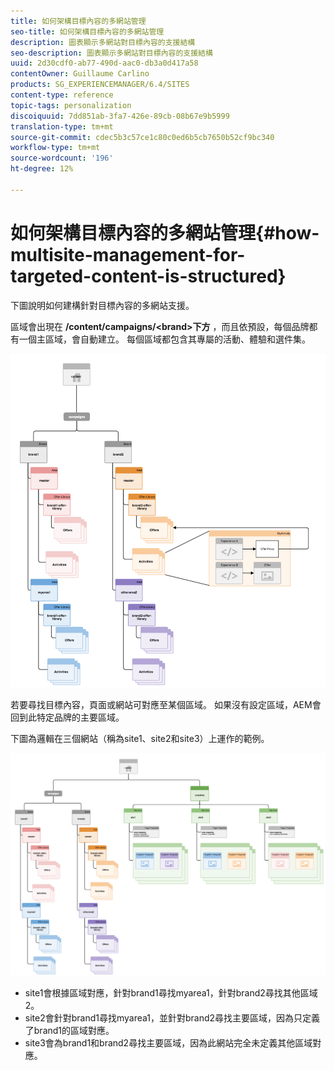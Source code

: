 ```yaml
---
title: 如何架構目標內容的多網站管理
seo-title: 如何架構目標內容的多網站管理
description: 圖表顯示多網站對目標內容的支援結構
seo-description: 圖表顯示多網站對目標內容的支援結構
uuid: 2d30cdf0-ab77-490d-aac0-db3a0d417a58
contentOwner: Guillaume Carlino
products: SG_EXPERIENCEMANAGER/6.4/SITES
content-type: reference
topic-tags: personalization
discoiquuid: 7dd851ab-3fa7-426e-89cb-08b67e9b5999
translation-type: tm+mt
source-git-commit: cdec5b3c57ce1c80c0ed6b5cb7650b52cf9bc340
workflow-type: tm+mt
source-wordcount: '196'
ht-degree: 12%

---
```



# 如何架構目標內容的多網站管理{#how-multisite-management-for-targeted-content-is-structured}

下圖說明如何建構針對目標內容的多網站支援。

區域會出現在 **/content/campaigns/&lt;brand>下方** ，而且依預設，每個品牌都有一個主區域，會自動建立。 每個區域都包含其專屬的活動、體驗和選件集。

![chlimage_1-268](assets/chlimage_1-268.png)

若要尋找目標內容，頁面或網站可對應至某個區域。 如果沒有設定區域，AEM會回到此特定品牌的主要區域。

下圖為邏輯在三個網站（稱為site1、site2和site3）上運作的範例。

![chlimage_1-269](assets/chlimage_1-269.png)

* site1會根據區域對應，針對brand1尋找myarea1，針對brand2尋找其他區域2。
* site2會針對brand1尋找myarea1，並針對brand2尋找主要區域，因為只定義了brand1的區域對應。
* site3會為brand1和brand2尋找主要區域，因為此網站完全未定義其他區域對應。

